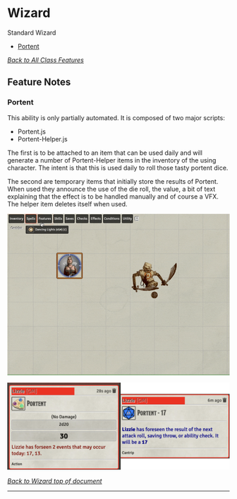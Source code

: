 # Wizard

Standard Wizard

* [Portent](#portent)

[*Back to All Class Features*](../README.md)

## Feature Notes

### Portent

This ability is only partially automated.  It is composed of two major scripts:

* Portent.js
* Portent-Helper.js

The first is to be attached to an item that can be used daily and will generate a number of Portent-Helper items in the inventory of the using character.  The intent is that this is used daily to roll those tasty portent dice.

The second are temporary items that initially store the results of Portent.  When used they announce the use of the die roll, the value, a bit of text explaining that the effect is to be handled manually and of course a VFX.  The helper item deletes itself when used. 

![Portent.gif](Portent/Portent.gif)

![Portent_Chat.png](Portent/Portent_Chat.png)

[*Back to Wizard top of document*](#wizard)

---


